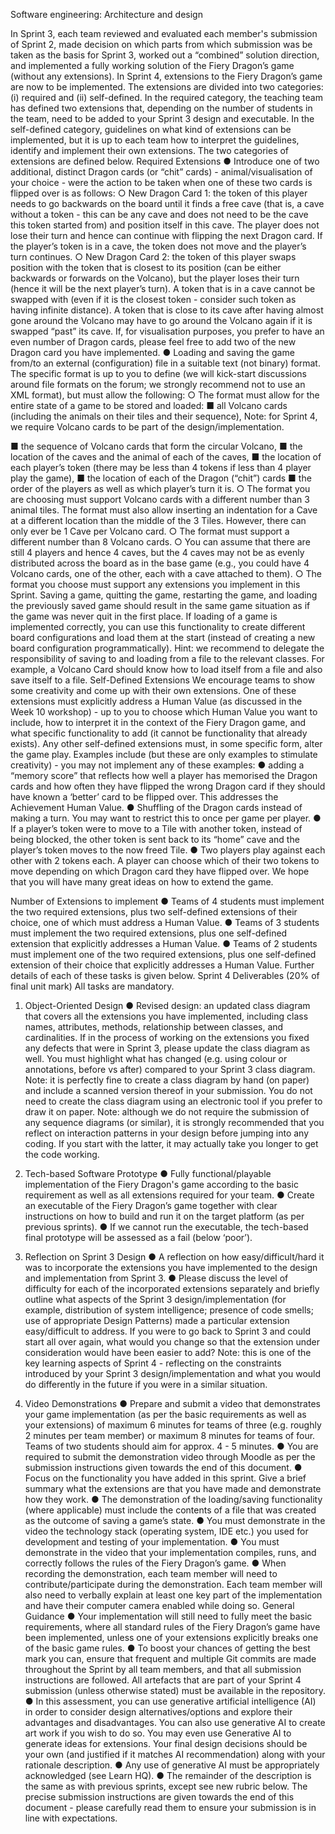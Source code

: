 Software engineering: Architecture and design

In Sprint 3, each team reviewed and evaluated each member's submission of Sprint 2, made decision on
which parts from which submission was be taken as the basis for Sprint 3, worked out a “combined”
solution direction, and implemented a fully working solution of the Fiery Dragon’s game (without any
extensions). In Sprint 4, extensions to the Fiery Dragon’s game are now to be implemented.
The extensions are divided into two categories: (i) required and (ii) self-defined. In the required category,
the teaching team has defined two extensions that, depending on the number of students in the team,
need to be added to your Sprint 3 design and executable. In the self-defined category, guidelines on
what kind of extensions can be implemented, but it is up to each team how to interpret the guidelines,
identify and implement their own extensions. The two categories of extensions are defined below.
Required Extensions
● Introduce one of two additional, distinct Dragon cards (or “chit” cards) - animal/visualisation of your
choice - were the action to be taken when one of these two cards is flipped over is as follows:
○ New Dragon Card 1: the token of this player needs to go backwards on the board until it finds
a free cave (that is, a cave without a token - this can be any cave and does not need to be
the cave this token started from) and position itself in this cave. The player does not lose
their turn and hence can continue with flipping the next Dragon card. If the player’s token is
in a cave, the token does not move and the player’s turn continues.
○ New Dragon Card 2: the token of this player swaps position with the token that is closest to
its position (can be either backwards or forwards on the Volcano), but the player loses their
turn (hence it will be the next player’s turn). A token that is in a cave cannot be swapped with
(even if it is the closest token - consider such token as having infinite distance). A token that
is close to its cave after having almost gone around the Volcano may have to go around the
Volcano again if it is swapped “past” its cave.
If, for visualisation purposes, you prefer to have an even number of Dragon cards, please
feel free to add two of the new Dragon card you have implemented.
● Loading and saving the game from/to an external (configuration) file in a suitable text (not binary)
format. The specific format is up to you to define (we will kick-start discussions around file formats
on the forum; we strongly recommend not to use an XML format), but must allow the following:
○ The format must allow for the entire state of a game to be stored and loaded:
■ all Volcano cards (including the animals on their tiles and their sequence),
Note: for Sprint 4, we require Volcano cards to be part of the design/implementation.

■ the sequence of Volcano cards that form the circular Volcano,
■ the location of the caves and the animal of each of the caves,
■ the location of each player’s token (there may be less than 4 tokens if less than 4
player play the game),
■ the location of each of the Dragon (“chit”) cards
■ the order of the players as well as which player’s turn it is.
○ The format you are choosing must support Volcano cards with a different number than 3
animal tiles. The format must also allow inserting an indentation for a Cave at a different
location than the middle of the 3 Tiles. However, there can only ever be 1 Cave per Volcano
card.
○ The format must support a different number than 8 Volcano cards.
○ You can assume that there are still 4 players and hence 4 caves, but the 4 caves may not be
as evenly distributed across the board as in the base game (e.g., you could have 4 Volcano
cards, one of the other, each with a cave attached to them).
○ The format you choose must support any extensions you implement in this Sprint.
Saving a game, quitting the game, restarting the game, and loading the previously saved game
should result in the same game situation as if the game was never quit in the first place.
If loading of a game is implemented correctly, you can use this functionality to create different
board configurations and load them at the start (instead of creating a new board configuration
programmatically).
Hint: we recommend to delegate the responsibility of saving to and loading from a file to the
relevant classes. For example, a Volcano Card should know how to load itself from a file and also
save itself to a file.
Self-Defined Extensions
We encourage teams to show some creativity and come up with their own extensions. One of these
extensions must explicitly address a Human Value (as discussed in the Week 10 workshop) - up to you
to choose which Human Value you want to include, how to interpret it in the context of the Fiery Dragon
game, and what specific functionality to add (it cannot be functionality that already exists). Any other
self-defined extensions must, in some specific form, alter the game play.
Examples include (but these are only examples to stimulate creativity) - you may not implement any of
these examples:
● adding a “memory score” that reflects how well a player has memorised the Dragon cards and
how often they have flipped the wrong Dragon card if they should have known a ‘better’ card to
be flipped over. This addresses the Achievement Human Value.
● Shuffling of the Dragon cards instead of making a turn. You may want to restrict this to once per
game per player.
● If a player’s token were to move to a Tile with another token, instead of being blocked, the other
token is sent back to its “home” cave and the player’s token moves to the now freed Tile.
● Two players play against each other with 2 tokens each. A player can choose which of their two
tokens to move depending on which Dragon card they have flipped over.
We hope that you will have many great ideas on how to extend the game.

Number of Extensions to implement
● Teams of 4 students must implement the two required extensions, plus two self-defined
extensions of their choice, one of which must address a Human Value.
● Teams of 3 students must implement the two required extensions, plus one self-defined extension
that explicitly addresses a Human Value.
● Teams of 2 students must implement one of the two required extensions, plus one self-defined
extension of their choice that explicitly addresses a Human Value.
Further details of each of these tasks is given below.
Sprint 4 Deliverables (20% of final unit mark)
All tasks are mandatory.
1. Object-Oriented Design
● Revised design: an updated class diagram that covers all the extensions you have implemented,
including class names, attributes, methods, relationship between classes, and cardinalities. If in the
process of working on the extensions you fixed any defects that were in Sprint 3, please update the
class diagram as well. You must highlight what has changed (e.g. using colour or
annotations, before vs after) compared to your Sprint 3 class diagram.
Note: it is perfectly fine to create a class diagram by hand (on paper) and include a scanned
version thereof in your submission. You do not need to create the class diagram using an
electronic tool if you prefer to draw it on paper.
Note: although we do not require the submission of any sequence diagrams (or similar), it is
strongly recommended that you reflect on interaction patterns in your design before jumping into
any coding. If you start with the latter, it may actually take you longer to get the code working.
2. Tech-based Software Prototype
● Fully functional/playable implementation of the Fiery Dragon's game according to the basic
requirement as well as all extensions required for your team.
● Create an executable of the Fiery Dragon’s game together with clear instructions on how to build
and run it on the target platform (as per previous sprints).
● If we cannot run the executable, the tech-based final prototype will be assessed as a fail (below
‘poor’).
3. Reflection on Sprint 3 Design
● A reflection on how easy/difficult/hard it was to incorporate the extensions you have implemented
to the design and implementation from Sprint 3.
● Please discuss the level of difficulty for each of the incorporated extensions separately and briefly
outline what aspects of the Sprint 3 design/implementation (for example, distribution of system
intelligence; presence of code smells; use of appropriate Design Patterns) made a particular
extension easy/difficult to address. If you were to go back to Sprint 3 and could start all over again,
what would you change so that the extension under consideration would have been easier to add?
Note: this is one of the key learning aspects of Sprint 4 - reflecting on the constraints introduced by
your Sprint 3 design/implementation and what you would do differently in the future if you were in a
similar situation.

4. Video Demonstrations
● Prepare and submit a video that demonstrates your game implementation (as per the basic
requirements as well as your extensions) of maximum 6 minutes for teams of three (e.g. roughly
2 minutes per team member) or maximum 8 minutes for teams of four. Teams of two students
should aim for approx. 4 - 5 minutes.
● You are required to submit the demonstration video through Moodle as per the submission
instructions given towards the end of this document.
● Focus on the functionality you have added in this sprint. Give a brief summary what the
extensions are that you have made and demonstrate how they work.
● The demonstration of the loading/saving functionality (where applicable) must include the
contents of a file that was created as the outcome of saving a game’s state.
● You must demonstrate in the video the technology stack (operating system, IDE etc.) you used
for development and testing of your implementation.
● You must demonstrate in the video that your implementation compiles, runs, and correctly follows
the rules of the Fiery Dragon’s game.
● When recording the demonstration, each team member will need to contribute/participate during
the demonstration. Each team member will also need to verbally explain at least one key part of
the implementation and have their computer camera enabled while doing so.
General Guidance
● Your implementation will still need to fully meet the basic requirements, where all standard
rules of the Fiery Dragon’s game have been implemented, unless one of your extensions
explicitly breaks one of the basic game rules.
● To boost your chances of getting the best mark you can, ensure that frequent and multiple Git
commits are made throughout the Sprint by all team members, and that all submission
instructions are followed. All artefacts that are part of your Sprint 4 submission (unless otherwise
stated) must be available in the repository.
● In this assessment, you can use generative artificial intelligence (AI) in order to consider design
alternatives/options and explore their advantages and disadvantages. You can also use
generative AI to create art work if you wish to do so. You may even use Generative AI to
generate ideas for extensions. Your final design decisions should be your own (and justified if it
matches AI recommendation) along with your rationale description.
● Any use of generative AI must be appropriately acknowledged (see Learn HQ).
● The remainder of the description is the same as with previous sprints, except see new rubric
below.
The precise submission instructions are given towards the end of this document - please carefully
read them to ensure your submission is in line with expectations.

